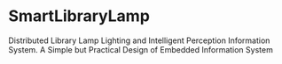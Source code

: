 # SmartLibraryLamp
Distributed Library Lamp Lighting and Intelligent Perception Information System. A Simple but Practical Design of Embedded Information System
